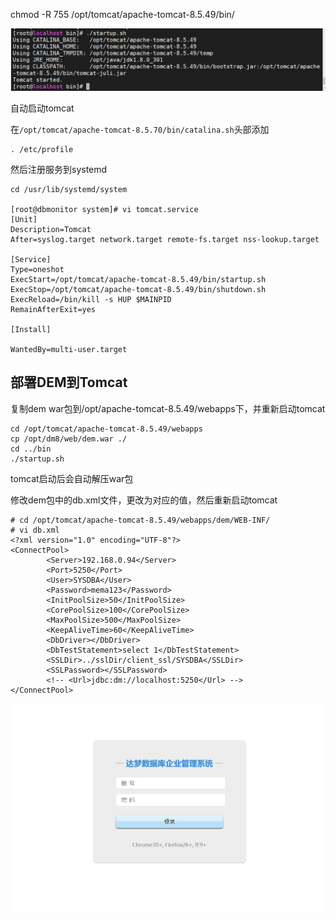 chmod -R 755 /opt/tomcat/apache-tomcat-8.5.49/bin/

![image-20210901151207436](DEM.安装部署.assets/image-20210901151207436.png)



自动启动tomcat

在`/opt/tomcat/apache-tomcat-8.5.70/bin/catalina.sh`头部添加

```
. /etc/profile
```

然后注册服务到systemd

```
cd /usr/lib/systemd/system

[root@dbmonitor system]# vi tomcat.service
[Unit]
Description=Tomcat
After=syslog.target network.target remote-fs.target nss-lookup.target

[Service]
Type=oneshot
ExecStart=/opt/tomcat/apache-tomcat-8.5.49/bin/startup.sh
ExecStop=/opt/tomcat/apache-tomcat-8.5.49/bin/shutdown.sh
ExecReload=/bin/kill -s HUP $MAINPID
RemainAfterExit=yes

[Install]

WantedBy=multi-user.target

```





## 部署DEM到Tomcat

复制dem war包到/opt/apache-tomcat-8.5.49/webapps下，并重新启动tomcat

```
cd /opt/tomcat/apache-tomcat-8.5.49/webapps
cp /opt/dm8/web/dem.war ./
cd ../bin
./startup.sh     
```

tomcat启动后会自动解压war包

修改dem包中的db.xml文件，更改为对应的值，然后重新启动tomcat

```
# cd /opt/tomcat/apache-tomcat-8.5.49/webapps/dem/WEB-INF/
# vi db.xml
<?xml version="1.0" encoding="UTF-8"?>
<ConnectPool>
        <Server>192.168.0.94</Server>
        <Port>5250</Port>
        <User>SYSDBA</User>
        <Password>mema123</Password>
        <InitPoolSize>50</InitPoolSize>
        <CorePoolSize>100</CorePoolSize>
        <MaxPoolSize>500</MaxPoolSize>
        <KeepAliveTime>60</KeepAliveTime>
        <DbDriver></DbDriver>
        <DbTestStatement>select 1</DbTestStatement>
        <SSLDir>../sslDir/client_ssl/SYSDBA</SSLDir>
        <SSLPassword></SSLPassword>
        <!-- <Url>jdbc:dm://localhost:5250</Url> -->
</ConnectPool>
```

![image-20210901154806097](DEM.安装部署.assets/image-20210901154806097.png)

